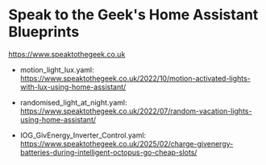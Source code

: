 # Speak to the Geek's Home Assistant Blueprints
https://www.speaktothegeek.co.uk

- motion_light_lux.yaml:<br />
https://www.speaktothegeek.co.uk/2022/10/motion-activated-lights-with-lux-using-home-assistant/

- randomised_light_at_night.yaml:<br />
https://www.speaktothegeek.co.uk/2022/07/random-vacation-lights-using-home-assistant/

- IOG_GivEnergy_Inverter_Control.yaml:<br />
https://www.speaktothegeek.co.uk/2025/02/charge-givenergy-batteries-during-intelligent-octopus-go-cheap-slots/
